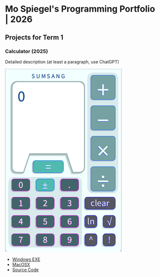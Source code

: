 # Mo Spiegel's Programming Portfolio | 2026

## Projects for Term 1

### Calculator (2025)

Detailed description (at least a paragraph, use ChatGPT)

![Running Calculator](https://github.com/Mo59471/portfolio/blob/main/images/calc.png?raw=true)

* [Windows EXE](https://github.com/Mo59471/portfolio/blob/main/src/Calculator/windows-amd64.zip)
* [MacOSX](https://github.com/Mo59471/portfolio/blob/main/src/Calculator/macos-aarch64.zip)
* [Source Code]()
